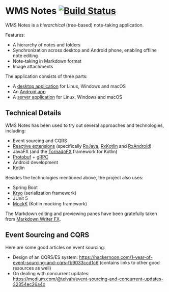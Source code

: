 # WMS Notes [![Build Status](https://travis-ci.com/scheleaap/wmsnotes-desktop-and-server.svg?branch=master)](https://travis-ci.com/scheleaap/wmsnotes-desktop-and-server)

WMS Notes is a *hierarchical* (tree-based) note-taking application.

Features:
* A hierarchy of notes and folders
* Synchronization across desktop and Android phone, enabling offline note editing
* Note-taking in Markdown format
* Image attachments

The application consists of three parts:
* A [desktop application](desktop/README.md) for Linux, Windows and macOS
* An [Android app](https://github.com/scheleaap/wmsnotes-android)
* A [server application](server/README.md) for Linux, Windows and macOS

## Technical Details

WMS Notes has been used to try out several approaches and technologies, including:
* Event sourcing and CQRS
* [Reactive extensions](http://reactivex.io/) (specifically [RxJava](https://www.google.com/search?client=firefox-b&q=rxjava), [RxKotlin](https://github.com/ReactiveX/RxKotlin) and [RxAndroid](https://github.com/ReactiveX/RxAndroid))
* JavaFX (and the [TornadoFX](https://tornadofx.io/) framework for Kotlin)
* [Protobuf](https://developers.google.com/protocol-buffers/) + [gRPC](https://grpc.io/)
* Android development
* Kotlin

Besides the technologies mentioned above, the project also uses:
* Spring Boot
* [Kryo](https://github.com/EsotericSoftware/kryo) (serialization framework)
* JUnit 5
* [MockK](https://mockk.io/) (Kotlin mocking framework)

The Markdown editing and previewing panes have been gratefully taken from [Markdown Writer FX](https://github.com/JFormDesigner/markdown-writer-fx).

## Event Sourcing and CQRS

Here are some good articles on event sourcing:
* Design of an CQRS/ES system: https://hackernoon.com/1-year-of-event-sourcing-and-cqrs-fb9033ccd1c6 (contains links to other good resources as well)
* On dealing with concurrent updates: https://medium.com/@teivah/event-sourcing-and-concurrent-updates-32354ec26a4c
